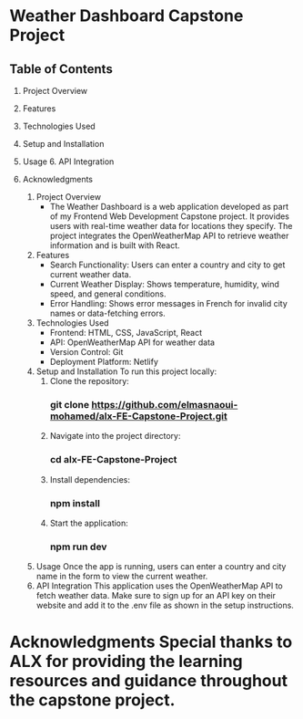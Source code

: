 # Weather Dashboard Capstone Project

## Table of Contents

1. Project Overview 
2. Features 
3. Technologies Used 
4. Setup and Installation 
5. Usage 6. API Integration 
7. Acknowledgments

    1. Project Overview 
        - The Weather Dashboard is a web application developed as part of my Frontend Web Development Capstone project. 
        It provides users with real-time weather data for locations they specify. 
        The project integrates the OpenWeatherMap API to retrieve weather information and is built with React.
    2. Features 
        - Search Functionality: Users can enter a country and city to get current weather data. 
        - Current Weather Display: Shows temperature, humidity, wind speed, and general conditions. 
        - Error Handling: Shows error messages in French for invalid city names or data-fetching errors.
    3. Technologies Used 
        - Frontend: HTML, CSS, JavaScript, React 
        - API: OpenWeatherMap API for weather data 
        - Version Control: Git 
        - Deployment Platform: Netlify
    4. Setup and Installation To run this project locally: 
        1. Clone the repository: 
            ### git clone https://github.com/elmasnaoui-mohamed/alx-FE-Capstone-Project.git 
        2. Navigate into the project directory: 
            ### cd alx-FE-Capstone-Project 
        3. Install dependencies: 
            ### npm install 
        5. Start the application: 
            ### npm run dev
    5. Usage Once the app is running, users can enter a country and city name in the form to view the current weather.
    6. API Integration This application uses the OpenWeatherMap API to fetch weather data. 
        Make sure to sign up for an API key on their website and add it to the .env file as shown in the setup instructions.

# Acknowledgments Special thanks to ALX for providing the learning resources and guidance throughout the capstone project.